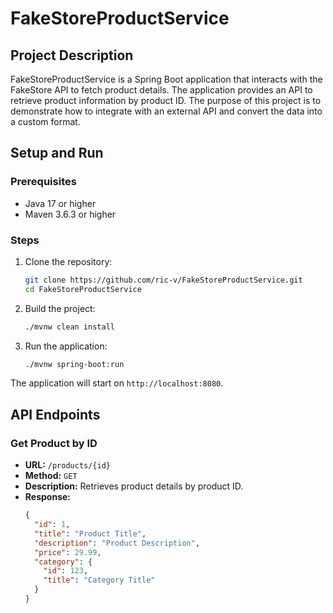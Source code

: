 # FakeStoreProductService

## Project Description

FakeStoreProductService is a Spring Boot application that interacts with the FakeStore API to fetch product details. The application provides an API to retrieve product information by product ID. The purpose of this project is to demonstrate how to integrate with an external API and convert the data into a custom format.

## Setup and Run

### Prerequisites

- Java 17 or higher
- Maven 3.6.3 or higher

### Steps

1. Clone the repository:
   ```bash
   git clone https://github.com/ric-v/FakeStoreProductService.git
   cd FakeStoreProductService
   ```

2. Build the project:
   ```bash
   ./mvnw clean install
   ```

3. Run the application:
   ```bash
   ./mvnw spring-boot:run
   ```

The application will start on `http://localhost:8080`.

## API Endpoints

### Get Product by ID

- **URL:** `/products/{id}`
- **Method:** `GET`
- **Description:** Retrieves product details by product ID.
- **Response:**
  ```json
  {
    "id": 1,
    "title": "Product Title",
    "description": "Product Description",
    "price": 29.99,
    "category": {
      "id": 123,
      "title": "Category Title"
    }
  }
  ```
